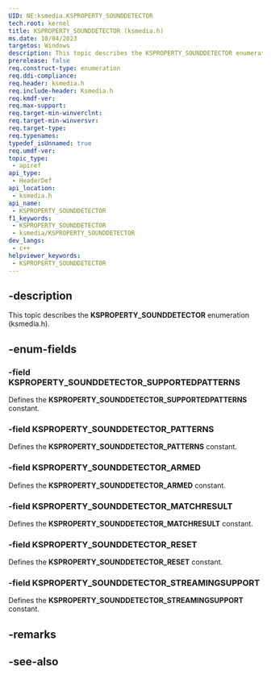 ```yaml
---
UID: NE:ksmedia.KSPROPERTY_SOUNDDETECTOR
tech.root: kernel
title: KSPROPERTY_SOUNDDETECTOR (ksmedia.h)
ms.date: 10/04/2023
targetos: Windows
description: This topic describes the KSPROPERTY_SOUNDDETECTOR enumeration (ksmedia.h).
prerelease: false
req.construct-type: enumeration
req.ddi-compliance: 
req.header: ksmedia.h
req.include-header: Ksmedia.h
req.kmdf-ver: 
req.max-support: 
req.target-min-winverclnt: 
req.target-min-winversvr: 
req.target-type: 
req.typenames: 
typedef_isUnnamed: true
req.umdf-ver: 
topic_type:
 - apiref
api_type:
 - HeaderDef
api_location:
 - ksmedia.h
api_name:
 - KSPROPERTY_SOUNDDETECTOR
f1_keywords:
 - KSPROPERTY_SOUNDDETECTOR
 - ksmedia/KSPROPERTY_SOUNDDETECTOR
dev_langs:
 - c++
helpviewer_keywords:
 - KSPROPERTY_SOUNDDETECTOR
---
```


## -description

This topic describes the **KSPROPERTY_SOUNDDETECTOR** enumeration (ksmedia.h).

## -enum-fields

### -field KSPROPERTY_SOUNDDETECTOR_SUPPORTEDPATTERNS

Defines the **KSPROPERTY_SOUNDDETECTOR_SUPPORTEDPATTERNS** constant.

### -field KSPROPERTY_SOUNDDETECTOR_PATTERNS

Defines the **KSPROPERTY_SOUNDDETECTOR_PATTERNS** constant.

### -field KSPROPERTY_SOUNDDETECTOR_ARMED

Defines the **KSPROPERTY_SOUNDDETECTOR_ARMED** constant.

### -field KSPROPERTY_SOUNDDETECTOR_MATCHRESULT

Defines the **KSPROPERTY_SOUNDDETECTOR_MATCHRESULT** constant.

### -field KSPROPERTY_SOUNDDETECTOR_RESET

Defines the **KSPROPERTY_SOUNDDETECTOR_RESET** constant.

### -field KSPROPERTY_SOUNDDETECTOR_STREAMINGSUPPORT

Defines the **KSPROPERTY_SOUNDDETECTOR_STREAMINGSUPPORT** constant.

## -remarks

## -see-also
